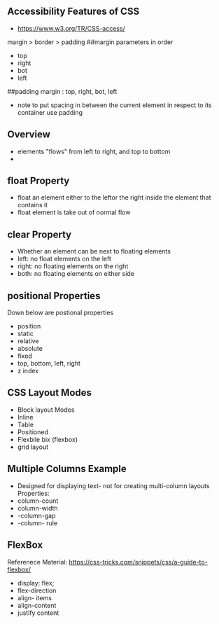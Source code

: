 ## Accessibility Features of CSS 
- https://www.w3.org/TR/CSS-access/

margin > border > padding
##margin parameters
in order
- top
- right
- bot
- left
  
##padding
margin : top, right, bot, left
- note to put spacing in between the current element in respect to its container use padding 

## Overview 
  - elements "flows" from left to right, and top to bottom
  - 
## float Property 
  - float an element either to the leftor the right inside the element that contains it
  - float element is take out of normal flow

## clear Property 
  - Whether an element can be next to floating elements
  - left: no float elements on the left
  - right: no floating elements on the right
  - both: no floating elements on either side

## positional Properties 
Down below are postional properties
  - position
  - static
  - relative
  - absolute
  - fixed
  - top, bottom, left, right 
  - z index

## CSS Layout Modes
  - Block layout Modes
  - Inline
  - Table
  - Positioned
  - Flexbile bix (flexbox)
  - grid layout

## Multiple Columns Example
  - Designed for displaying text- not for creating multi-column layouts
Properties:
  - column-count
  - column-width
  - -column-gap
  - -column- rule
    
## FlexBox 
Referenece Material: https://css-tricks.com/snippets/css/a-guide-to-flexbox/
  - display: flex;
  - flex-direction
  - align- items
  - align-content
  - justify content
